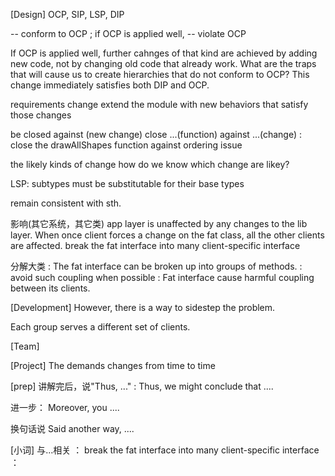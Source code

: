 [Design]
OCP, SIP, LSP, DIP

-- conform to OCP ;  if OCP is applied well, 
-- violate OCP

If OCP is applied well, further cahnges of that kind are achieved by adding new code, not by changing old code that already work. 
What are the traps that will cause us to create hierarchies that do not conform to OCP?
This change immediately satisfies both DIP and OCP.

requirements change
extend the module with new behaviors that satisfy those changes

be closed against (new change)
close ...(function) against ...(change)
   : close the drawAllShapes function against ordering issue

the likely kinds of change
how do we know which change are likey?

LSP: subtypes must be substitutable for their base types

remain consistent with sth.

影响(其它系统，其它类)
app layer is unaffected by any changes to the lib layer.
When once client forces a change on the fat class, all the other clients are affected. 
break the fat interface into many client-specific interface

分解大类
: The fat interface can be broken up into groups of methods. 
: avoid such coupling when possible
: Fat interface cause harmful coupling between its clients. 

[Development]
However, there is a way to sidestep the problem.

Each group serves a different set of clients. 

[Team]


[Project]
The demands changes from time to time


[prep]
讲解完后，说"Thus, ..."
: Thus, we might conclude that ....

进一步： Moreover, you ....

换句话说
Said another way, ....

[小词]
与...相关
： break the fat interface into many client-specific interface
： 